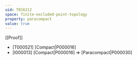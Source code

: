 ```yaml
---
uid: T016212
space: finite-excluded-point-topology
property: paracompact
value: true
---
```

[[Proof]]

* [T000521] [Compact|P000016]
* [I000013] [Compact|P000016] => [Paracompact|P000030]


